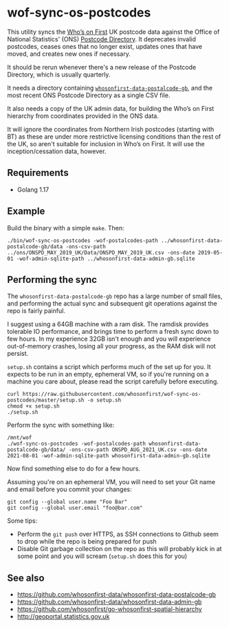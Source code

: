 # wof-sync-os-postcodes

This utility syncs the [Who’s on First](https://www.whosonfirst.org) UK postcode data against the Office of National Statistics' (ONS) [Postcode Directory](https://geoportal.statistics.gov.uk/search?collection=Dataset&sort=-modified&tags=PRD_ONSPD). It deprecates invalid postcodes, ceases ones that no longer exist, updates ones that have moved, and creates new ones if necessary.

It should be rerun whenever there's a new release of the Postcode Directory, which is usually quarterly.

It needs a directory containing [`whosonfirst-data-postalcode-gb`](https://github.com/whosonfirst-data/whosonfirst-data-postalcode-gb), and the most recent ONS Postcode Directory as a single CSV file.

It also needs a copy of the UK admin data, for building the Who’s on First hierarchy from coordinates provided in the ONS data.

It will ignore the coordinates from Northern Irish postcodes (starting with BT) as these are under more restrictive licensing conditions than the rest of the UK, so aren't suitable for inclusion in Who’s on First. It will use the inception/cessation data, however.

## Requirements

- Golang 1.17

## Example

Build the binary with a simple `make`. Then:

```shell
./bin/wof-sync-os-postcodes -wof-postalcodes-path ../whosonfirst-data-postalcode-gb/data -ons-csv-path ../ons/ONSPD_MAY_2019_UK/Data/ONSPD_MAY_2019_UK.csv -ons-date 2019-05-01 -wof-admin-sqlite-path ../whosonfirst-data-admin-gb.sqlite
```

## Performing the sync

The `whosonfirst-data-postalcode-gb` repo has a large number of small files, and performing the actual sync and subsequent git operations against the repo is fairly painful.

I suggest using a 64GB machine with a ram disk. The ramdisk provides tolerable IO performance, and brings time to perform a fresh sync down to few hours. In my experience 32GB isn't enough and you will experience out-of-memory crashes, losing all your progress, as the RAM disk will not persist.

`setup.sh` contains a script which performs much of the set up for you. It expects to be run in an empty, ephemeral VM, so if you're running on a machine you care about, please read the script carefully before executing.

```shell
curl https://raw.githubusercontent.com/whosonfirst/wof-sync-os-postcodes/master/setup.sh -o setup.sh
chmod +x setup.sh
./setup.sh
```

Perform the sync with something like:

```shell
/mnt/wof
./wof-sync-os-postcodes -wof-postalcodes-path whosonfirst-data-postalcode-gb/data/ -ons-csv-path ONSPD_AUG_2021_UK.csv -ons-date 2021-08-01 -wof-admin-sqlite-path whosonfirst-data-admin-gb.sqlite
```

Now find something else to do for a few hours. 

Assuming you're on an ephemeral VM, you will need to set your Git name and email before you commit your changes:

```shell
git config --global user.name "Foo Bar"
git config --global user.email "foo@bar.com"
```

Some tips:

* Perform the `git push` over HTTPS, as SSH connections to Github seem to drop while the repo is being prepared for push
* Disable Git garbage collection on the repo as this will probably kick in at some point and you will scream (`setup.sh` does this for you)

## See also

- https://github.com/whosonfirst-data/whosonfirst-data-postalcode-gb
- https://github.com/whosonfirst-data/whosonfirst-data-admin-gb
- https://github.com/whosonfirst/go-whosonfirst-spatial-hierarchy
- http://geoportal.statistics.gov.uk
